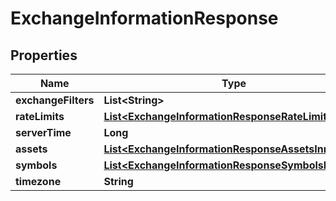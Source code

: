 

# ExchangeInformationResponse


## Properties

| Name | Type | Description | Notes |
|------------ | ------------- | ------------- | -------------|
|**exchangeFilters** | **List&lt;String&gt;** |  |  [optional] |
|**rateLimits** | [**List&lt;ExchangeInformationResponseRateLimitsInner&gt;**](ExchangeInformationResponseRateLimitsInner.md) |  |  [optional] |
|**serverTime** | **Long** |  |  [optional] |
|**assets** | [**List&lt;ExchangeInformationResponseAssetsInner&gt;**](ExchangeInformationResponseAssetsInner.md) |  |  [optional] |
|**symbols** | [**List&lt;ExchangeInformationResponseSymbolsInner&gt;**](ExchangeInformationResponseSymbolsInner.md) |  |  [optional] |
|**timezone** | **String** |  |  [optional] |



